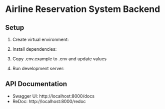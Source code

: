 ﻿# Airline Reservation System Backend

## Setup
1. Create virtual environment:

2. Install dependencies:

3. Copy .env.example to .env and update values

4. Run development server:

## API Documentation
- Swagger UI: http://localhost:8000/docs
- ReDoc: http://localhost:8000/redoc
